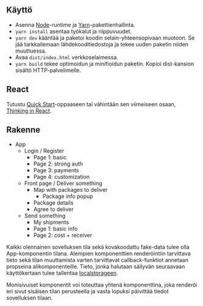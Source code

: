 ## Käyttö
* Asenna [Node](https://nodejs.org/en/)-runtime ja [Yarn](https://yarnpkg.com/lang/en/)-pakettienhallinta.
* `yarn install` asentaa työkalut ja riippuvuudet.
* `yarn dev` kääntää ja paketoi koodin selain-yhteensopivaan muotoon. Se jää tarkkailemaan lähdekooditiedostoja ja tekee uuden paketin niiden muuttuessa.
* Avaa `dist/index.html` verkkoselaimessa.
* `yarn build` tekee optimoidun ja minifioidun paketin. Kopioi dist-kansion sisältö HTTP-palvelimelle.

## React
Tutustu [Quick Start](https://reactjs.org/docs/hello-world.html)-oppaaseen tai vähintään sen viimeiseen osaan, [Thinking in React](https://reactjs.org/docs/thinking-in-react.html).

## Rakenne
* App
    * Login / Register
        * Page 1: basic
        * Page 2: strong auth
        * Page 3: payments
        * Page 4: customization
    * Front page / Deliver something
        * Map with packages to deliver
            * Package info popup
        * Package details
        * Agree to deliver
    * Send something
        * My shipments
        * Page 1: basic info
        * Page 2: cost + receiver

Kaikki olennainen sovelluksen tila sekä kovakoodattu fake-data tulee olla App-komponentin tilana. Alempien komponenttien renderöintiin tarvittava tieto sekä tilan muuttamista varten tarvittavat callback-funktiot annetaan propseina alikomponenteille. Tieto, jonka halutaan säilyvän seuraavaan käyttökertaan tulee tallentaa [localstorageen](https://developer.mozilla.org/en-US/docs/Web/API/Window/localStorage).

Monisivuiset komponentit voi toteuttaa yhtenä komponenttina, joka renderöi eri sivut sisäisen tilan perusteella ja vasta lopuksi päivittää tiedot sovelluksen tilaan.
